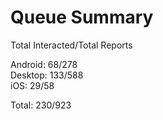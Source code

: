 # Queue Summary

Total Interacted/Total Reports

Android: 68/278  
Desktop: 133/588  
iOS: 29/58

Total: 230/923
